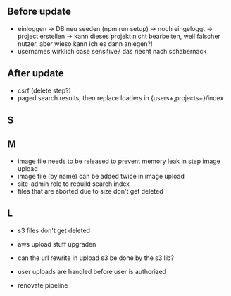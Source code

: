 ## Before update

- einloggen -> DB neu seeden (npm run setup) -> noch eingeloggt -> project erstellen -> kann dieses projekt nicht bearbeiten, weil falscher nutzer. aber wieso kann ich es dann anlegen?!
- usernames wirklich case sensitive? das riecht nach schabernack

## After update

- csrf (delete step?)
- paged search results, then replace loaders in {users+,projects+}/index

## S

## M

- image file needs to be released to prevent memory leak in step image upload
- image file (by name) can be added twice in image upload
- site-admin role to rebuild search index
- files that are aborted due to size don't get deleted

## L

- s3 files don't get deleted

- aws upload stuff upgraden
- can the url rewrite in upload s3 be done by the s3 lib?
- user uploads are handled before user is authorized
- renovate pipeline
